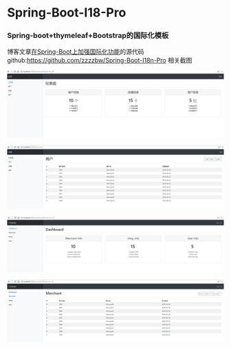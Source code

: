 ﻿# Spring-Boot-I18-Pro
### Spring-boot+thymeleaf+Bootstrap的国际化模板

博客文章[在Spring-Boot上加强国际化功能](http://zzzzbw.cn/article/7)的源代码
github:https://github.com/zzzzbw/Spring-Boot-I18n-Pro
相关截图

![](https://raw.githubusercontent.com/zzzzbw/blog_source/master/images/SpringBootI18nPro/Snipaste_2018-04-23_00-03-44.png)

![](https://raw.githubusercontent.com/zzzzbw/blog_source/master/images/SpringBootI18nPro/Snipaste_2018-04-23_00-03-52.png)

![](https://raw.githubusercontent.com/zzzzbw/blog_source/master/images/SpringBootI18nPro/Snipaste_2018-04-23_00-04-19.png)

![](https://raw.githubusercontent.com/zzzzbw/blog_source/master/images/SpringBootI18nPro/Snipaste_2018-04-23_00-04-33.png)